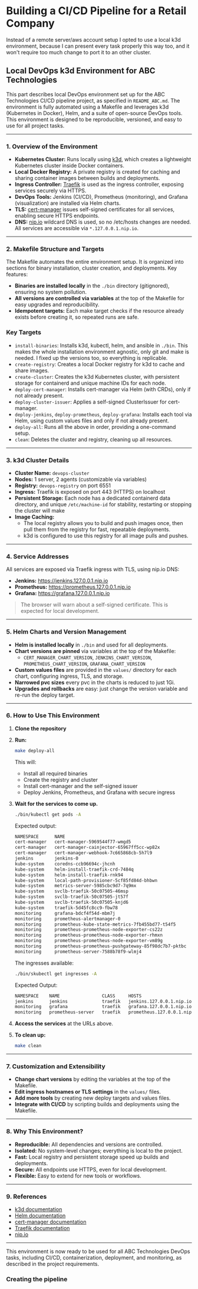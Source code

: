 # Building a CI/CD Pipeline for a Retail Company

Instead of a remote server/aws account setup I opted to use a local k3d environment, because I can present every task properly this way too, and it won't require too much change to port it to an other cluster.

## Local DevOps k3d Environment for ABC Technologies

This part  describes local DevOps environment set up for the ABC Technologies CI/CD pipeline project, as specified in `README_ABC.md`. The environment is fully automated using a Makefile and leverages k3d (Kubernetes in Docker), Helm, and a suite of open-source DevOps tools. This environment is designed to be reproducible, versioned, and easy to use for all project tasks.

---

### 1. Overview of the Environment

- **Kubernetes Cluster:** Runs locally using [k3d](https://k3d.io/), which creates a lightweight Kubernetes cluster inside Docker containers.
- **Local Docker Registry:** A private registry is created for caching and sharing container images between builds and deployments.
- **Ingress Controller:** [Traefik](https://traefik.io/) is used as the ingress controller, exposing services securely via HTTPS.
- **DevOps Tools:** Jenkins (CI/CD), Prometheus (monitoring), and Grafana (visualization) are installed via Helm charts.
- **TLS:** [cert-manager](https://cert-manager.io/) issues self-signed certificates for all services, enabling secure HTTPS endpoints.
- **DNS:** [nip.io](https://nip.io/) wildcard DNS is used, so no /etc/hosts changes are needed. All services are accessible via `*.127.0.0.1.nip.io`.

---

### 2. Makefile Structure and Targets

The Makefile automates the entire environment setup. It is organized into sections for binary installation, cluster creation, and deployments. Key features:

- **Binaries are installed locally** in the `./bin` directory (gitignored), ensuring no system pollution.
- **All versions are controlled via variables** at the top of the Makefile for easy upgrades and reproducibility.
- **Idempotent targets:** Each make target checks if the resource already exists before creating it, so repeated runs are safe.

### Key Targets

- `install-binaries`: Installs k3d, kubectl, helm, and ansible in `./bin`. This makes the whole installation environment agnostic, only git and make is needed. I fixed up the versions too, so everything is replicable.
- `create-registry`: Creates a local Docker registry for k3d to cache and share images.
- `create-cluster`: Creates the k3d Kubernetes cluster, with persistent storage for containerd and unique machine IDs for each node.
- `deploy-cert-manager`: Installs cert-manager via Helm (with CRDs), only if not already present.
- `deploy-cluster-issuer`: Applies a self-signed ClusterIssuer for cert-manager.
- `deploy-jenkins`, `deploy-prometheus`, `deploy-grafana`: Installs each tool via Helm, using custom values files and only if not already present.
- `deploy-all`: Runs all the above in order, providing a one-command setup.
- `clean`: Deletes the cluster and registry, cleaning up all resources.

---

### 3. k3d Cluster Details

- **Cluster Name:** `devops-cluster`
- **Nodes:** 1 server, 2 agents (customizable via variables)
- **Registry:** `devops-registry` on port 6551
- **Ingress:** Traefik is exposed on port 443 (HTTPS) on localhost
- **Persistent Storage:** Each node has a dedicated containerd data directory, and unique `/etc/machine-id` for stability, restarting or stopping the cluster will make
- **Image Caching:**
  - The local registry allows you to build and push images once, then pull them from the registry for fast, repeatable deployments.
  - k3d is configured to use this registry for all image pulls and pushes.

---

### 4. Service Addresses

All services are exposed via Traefik ingress with TLS, using nip.io DNS:

- **Jenkins:**      https://jenkins.127.0.0.1.nip.io
- **Prometheus:**   https://prometheus.127.0.0.1.nip.io
- **Grafana:**      https://grafana.127.0.0.1.nip.io

> The browser will warn about a self-signed certificate. This is expected for local development.

---

### 5. Helm Charts and Version Management

- **Helm is installed locally** in `./bin` and used for all deployments.
- **Chart versions are pinned** via variables at the top of the Makefile:
  - `CERT_MANAGER_CHART_VERSION`, `JENKINS_CHART_VERSION`, `PROMETHEUS_CHART_VERSION`, `GRAFANA_CHART_VERSION`
- **Custom values files** are provided in the `values/` directory for each chart, configuring ingress, TLS, and storage.
- **Narrowed pvc sizes** every pvc in the charts is reduced to just 1Gi.
- **Upgrades and rollbacks** are easy: just change the version variable and re-run the deploy target.

---

### 6. How to Use This Environment

1. **Clone the repository**
2. **Run:**
   ```sh
   make deploy-all
   ```
   This will:
   - Install all required binaries
   - Create the registry and cluster
   - Install cert-manager and the self-signed issuer
   - Deploy Jenkins, Prometheus, and Grafana with secure ingress

3. **Wait for the services to come up.**
    ```sh
    ./bin/kubectl get pods -A
    ```
    Expected output:
    ```sh
    NAMESPACE      NAME                                                 READY   STATUS      RESTARTS      AGE
    cert-manager   cert-manager-5969544f77-wmgd5                        1/1     Running     4 (13m ago)   20h
    cert-manager   cert-manager-cainjector-65967ff5cc-wp82x             1/1     Running     0             20h
    cert-manager   cert-manager-webhook-7c665868cb-5h7l9                1/1     Running     0             20h
    jenkins        jenkins-0                                            2/2     Running     0             99s
    kube-system    coredns-ccb96694c-jhcnh                              1/1     Running     0             20h
    kube-system    helm-install-traefik-crd-7484q                       0/1     Completed   0             20h
    kube-system    helm-install-traefik-rnk94                           0/1     Completed   0             19h
    kube-system    local-path-provisioner-5cf85fd84d-bhbwn              1/1     Running     0             20h
    kube-system    metrics-server-5985cbc9d7-7q9mx                      1/1     Running     0             20h
    kube-system    svclb-traefik-50c07505-46msp                         2/2     Running     0             19h
    kube-system    svclb-traefik-50c07505-jt57f                         2/2     Running     0             19h
    kube-system    svclb-traefik-50c07505-knjd6                         2/2     Running     0             19h
    kube-system    traefik-5d45fc8cc9-fbw78                             1/1     Running     0             19h
    monitoring     grafana-bdcf4f54d-mbm7j                              1/1     Running     0             20h
    monitoring     prometheus-alertmanager-0                            1/1     Running     0             13m
    monitoring     prometheus-kube-state-metrics-7fb455bd77-t54f5       1/1     Running     0             20h
    monitoring     prometheus-prometheus-node-exporter-cs22z            1/1     Running     0             20h
    monitoring     prometheus-prometheus-node-exporter-rhmxn            1/1     Running     0             20h
    monitoring     prometheus-prometheus-node-exporter-vm89g            1/1     Running     0             20h
    monitoring     prometheus-prometheus-pushgateway-85f98dc7b7-pktbc   1/1     Running     0             20h
    monitoring     prometheus-server-7588b78f9-wlmj4                    2/2     Running     0             19h
    ```

    The ingresses available:
    ```sh
    ./bin/skubectl get ingresses -A
    ```
    Expected Output:
    ```sh
    NAMESPACE    NAME                CLASS     HOSTS                         ADDRESS                            PORTS     AGE
    jenkins      jenkins             traefik   jenkins.127.0.0.1.nip.io      100.64.4.3,100.64.4.4,100.64.4.5   80, 443   4m5s
    monitoring   grafana             traefik   grafana.127.0.0.1.nip.io      100.64.4.3,100.64.4.4,100.64.4.5   80, 443   20h
    monitoring   prometheus-server   traefik   prometheus.127.0.0.1.nip.io   100.64.4.3,100.64.4.4,100.64.4.5   80, 443   20h
    ```
4. **Access the services** at the URLs above.

5. **To clean up:**
   ```sh
   make clean
   ```

---

### 7. Customization and Extensibility

- **Change chart versions** by editing the variables at the top of the Makefile.
- **Edit ingress hostnames or TLS settings** in the `values/` files.
- **Add more tools** by creating new deploy targets and values files.
- **Integrate with CI/CD** by scripting builds and deployments using the Makefile.

---

### 8. Why This Environment?

- **Reproducible:** All dependencies and versions are controlled.
- **Isolated:** No system-level changes; everything is local to the project.
- **Fast:** Local registry and persistent storage speed up builds and deployments.
- **Secure:** All endpoints use HTTPS, even for local development.
- **Flexible:** Easy to extend for new tools or workflows.

---

### 9. References
- [k3d documentation](https://k3d.io/)
- [Helm documentation](https://helm.sh/)
- [cert-manager documentation](https://cert-manager.io/)
- [Traefik documentation](https://doc.traefik.io/traefik/)
- [nip.io](https://nip.io/)

---

This environment is now ready to be used for all ABC Technologies DevOps tasks, including CI/CD, containerization, deployment, and monitoring, as described in the project requirements.

### Creating the pipeline
